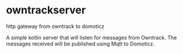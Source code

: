 # owntrackserver
http gateway from owntrack to domoticz

A simple kotlin server that will listen for messages from Owntrack. The messages received will be published using Mqtt to Domoticz.
